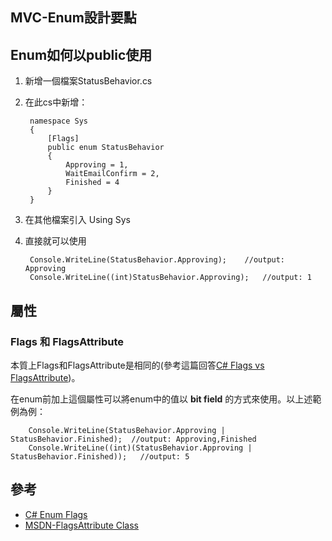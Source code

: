 MVC-Enum設計要點
------

## Enum如何以public使用
1. 新增一個檔案StatusBehavior.cs
2. 在此cs中新增：

		namespace Sys
		{
		    [Flags]  
		    public enum StatusBehavior
		    {
		        Approving = 1,
		        WaitEmailConfirm = 2,
		        Finished = 4
		    }
		}
3. 在其他檔案引入 Using Sys
4. 直接就可以使用

		Console.WriteLine(StatusBehavior.Approving);	//output: Approving
		Console.WriteLine((int)StatusBehavior.Approving);	//output: 1


## 屬性

### Flags 和 FlagsAttribute
本質上Flags和FlagsAttribute是相同的(參考這篇回答[C# Flags vs FlagsAttribute](http://stackoverflow.com/questions/4641326/c-sharp-flags-vs-flagsattribute))。

在enum前加上這個屬性可以將enum中的值以 **bit field** 的方式來使用。以上述範例為例：

		Console.WriteLine(StatusBehavior.Approving | StatusBehavior.Finished);	//output: Approving,Finished
		Console.WriteLine((int)(StatusBehavior.Approving | StatusBehavior.Finished));	//output: 5

## 參考
* [C# Enum Flags](http://www.dotnetperls.com/enum-flags)
* [MSDN-FlagsAttribute Class](http://msdn.microsoft.com/en-us/library/system.flagsattribute(v=vs.110).aspx)